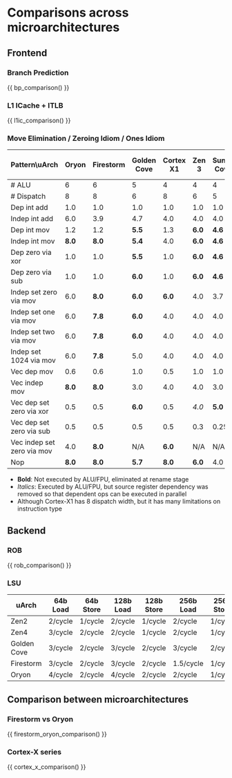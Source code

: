 # Comparisons across microarchitectures

## Frontend

### Branch Prediction

{{ bp_comparison() }}

### L1 ICache + ITLB

{{ l1ic_comparison() }}

### Move Elimination / Zeroing Idiom / Ones Idiom

| Pattern\uArch              | Oryon   | Firestorm | Golden Cove | Cortex X1 | Zen 3   | Sunny Cove | Zen 1-2 |
|----------------------------|---------|-----------|-------------|-----------|---------|------------|---------|
| # ALU                      | 6       | 6         | 5           | 4         | 4       | 4          | 4       |
| # Dispatch                 | 8       | 8         | 6           | 8         | 6       | 5          | 5       |
| Dep int add                | 1.0     | 1.0       | 1.0         | 1.0       | 1.0     | 1.0        | 1.0     |
| Indep int add              | 6.0     | 3.9       | 4.7         | 4.0       | 4.0     | 4.0        | 4.0     |
| Dep int mov                | 1.2     | 1.2       | **5.5**     | 1.3       | **6.0** | **4.6**    | **5.0** |
| Indep int mov              | **8.0** | **8.0**   | **5.4**     | 4.0       | **6.0** | **4.6**    | **5.0** |
| Dep zero via xor           | 1.0     | 1.0       | **5.5**     | 1.0       | **6.0** | **4.6**    | *4.0*   |
| Dep zero via sub           | 1.0     | 1.0       | **6.0**     | 1.0       | **6.0** | **4.6**    | *4.0*   |
| Indep set zero via mov     | 6.0     | **8.0**   | **6.0**     | **6.0**   | 4.0     | 3.7        | 4.0     |
| Indep set one via mov      | 6.0     | **7.8**   | **6.0**     | 4.0       | 4.0     | 4.0        | 4.0     |
| Indep set two via mov      | 6.0     | **7.8**   | **6.0**     | 4.0       | 4.0     | 4.0        | 4.0     |
| Indep set 1024 via mov     | 6.0     | **7.8**   | 5.0         | 4.0       | 4.0     | 4.0        | 4.0     |
| Vec dep mov                | 0.6     | 0.6       | 1.0         | 0.5       | 1.0     | 1.0        | 1.0     |
| Vec indep mov              | **8.0** | **8.0**   | 3.0         | 4.0       | 4.0     | 3.0        | 4.0     |
| Vec dep set zero via xor   | 0.5     | 0.5       | **6.0**     | 0.5       | *4.0*   | **5.0**    | *4.0*   |
| Vec dep set zero via sub   | 0.5     | 0.5       | 0.5         | 0.5       | 0.3     | 0.25       | 0.3     |
| Vec indep set zero via mov | 4.0     | **8.0**   | N/A         | **6.0**   | N/A     | N/A        | N/A     |
| Nop                        | **8.0** | **8.0**   | **5.7**     | **8.0**   | **6.0** | 4.0        | **5.0** |

- **Bold**: Not executed by ALU/FPU, eliminated at rename stage
- *Italics*: Executed by ALU/FPU, but source register dependency was removed so that dependent ops can be executed in parallel
- Although Cortex-X1 has 8 dispatch width, but it has many limitations on instruction type

## Backend

### ROB

{{ rob_comparison() }}

### LSU

| uArch       | 64b Load | 64b Store | 128b Load | 128b Store | 256b Load | 256b Store |
|-------------|----------|-----------|-----------|------------|-----------|------------|
| Zen2        | 2/cycle  | 1/cycle   | 2/cycle   | 1/cycle    | 2/cycle   | 1/cycle    |
| Zen4        | 3/cycle  | 2/cycle   | 2/cycle   | 1/cycle    | 2/cycle   | 1/cycle    |
| Golden Cove | 3/cycle  | 2/cycle   | 3/cycle   | 2/cycle    | 3/cycle   | 2/cycle    |
| Firestorm   | 3/cycle  | 2/cycle   | 3/cycle   | 2/cycle    | 1.5/cycle | 1/cycle    |
| Oryon       | 4/cycle  | 2/cycle   | 4/cycle   | 2/cycle    | 2/cycle   | 1/cycle    |

## Comparison between microarchitectures

### Firestorm vs Oryon

{{ firestorm_oryon_comparison() }}

### Cortex-X series

{{ cortex_x_comparison() }}

